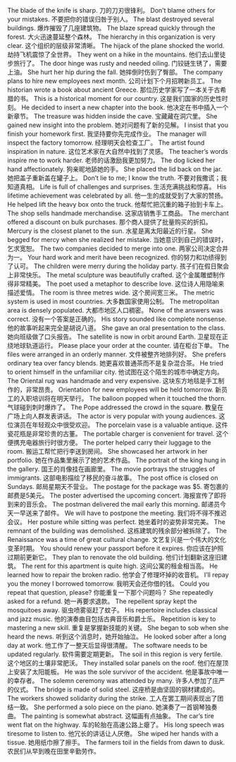 The blade of the knife is sharp. 刀的刀刃很锋利。
Don’t blame others for your mistakes. 不要把你的错误归咎于别人。
The blast destroyed several buildings. 爆炸摧毁了几座建筑物。
The blaze spread quickly through the forest. 大火迅速蔓延整个森林。
The hierarchy in this organization is very clear. 这个组织的层级非常清晰。
The hijack of the plane shocked the world. 劫持飞机震惊了全世界。
They went on a hike in the mountains. 他们去山里徒步旅行了。
The door hinge was rusty and needed oiling. 门铰链生锈了，需要上油。
She hurt her hip during the fall. 她摔倒时伤到了臀部。
The company plans to hire new employees next month. 公司计划下个月招聘新员工。
The historian wrote a book about ancient Greece. 那位历史学家写了一本关于古希腊的书。
This is a historical moment for our country. 这是我们国家的历史性时刻。
He decided to insert a new chapter into the book. 他决定在书中插入一个新章节。
The treasure was hidden inside the cave. 宝藏藏在洞穴里。
She gained new insight into the problem. 她对问题有了新的见解。
I insist that you finish your homework first. 我坚持要你先完成作业。
The manager will inspect the factory tomorrow. 经理明天会检查工厂。
The artist found inspiration in nature. 这位艺术家在大自然中找到了灵感。
The teacher’s words inspire me to work harder. 老师的话激励我更加努力。
The dog licked her hand affectionately. 狗亲昵地舔她的手。
She placed the lid back on the jar. 她把盖子重新盖在罐子上。
Don’t lie to me; I know the truth. 不要对我撒谎；我知道真相。
Life is full of challenges and surprises. 生活充满挑战和惊喜。
His lifetime achievement was celebrated by all. 他一生的成就受到了大家的赞扬。
He helped lift the heavy box onto the truck. 他帮忙把沉重的箱子抬到卡车上。
The shop sells handmade merchandise. 这家店销售手工商品。
The merchant offered a discount on bulk purchases. 那个商人提供了批量购买的折扣。
Mercury is the closest planet to the sun. 水星是离太阳最近的行星。
She begged for mercy when she realized her mistake. 当她意识到自己的错误时，乞求宽恕。
The two companies decided to merge into one. 两家公司决定合并为一。
Your hard work and merit have been recognized. 你的努力和功绩得到了认可。
The children were merry during the holiday party. 孩子们在假日聚会上非常快乐。
The metal sculpture was beautifully crafted. 这个金属雕塑制作得非常精美。
The poet used a metaphor to describe love. 这位诗人用隐喻来描述爱情。
The room is three metres wide. 这个房间宽三米。
The metric system is used in most countries. 大多数国家使用公制。
The metropolitan area is densely populated. 大都市地区人口稠密。
None of the answers was correct. 没有一个答案是正确的。
His story sounded like complete nonsense. 他的故事听起来完全是胡说八道。
She gave an oral presentation to the class. 她向班级做了口头报告。
The satellite is now in orbit around Earth. 卫星现在正绕地球轨道运行。
Please place your order at the counter. 请在柜台下单。
The files were arranged in an orderly manner. 文件被整齐地排列好。
She prefers ordinary tea over fancy blends. 她更喜欢普通茶而不是复杂混合茶。
He tried to orient himself in the unfamiliar city. 他试图在这个陌生的城市中确定方向。
The Oriental rug was handmade and very expensive. 这块东方地毯是手工制作的，非常昂贵。
Orientation for new employees will be held tomorrow. 新员工的入职培训将在明天举行。
The balloon popped when it touched the thorn. 气球碰到刺时爆炸了。
The Pope addressed the crowd in the square. 教皇在广场上向人群发表讲话。
The actor is very popular with young audiences. 这位演员在年轻观众中很受欢迎。
The porcelain vase is a valuable antique. 这件瓷花瓶是非常珍贵的古董。
The portable charger is convenient for travel. 这个便携充电器旅行时很方便。
The porter helped carry their luggage to the room. 搬运工帮忙把行李送到房间。
She showcased her artwork in her portfolio. 她在作品集里展示了她的艺术作品。
The portrait of the king hung in the gallery. 国王的肖像挂在画廊里。
The movie portrays the struggles of immigrants. 这部电影描绘了移民的奋斗故事。
The post office is closed on Sundays. 邮局星期天不营业。
The postage for the package was $5. 寄包裹的邮费是5美元。
The poster advertised the upcoming concert. 海报宣传了即将到来的音乐会。
The postman delivered the mail early this morning. 邮递员今天一早送来了邮件。
We will have to postpone the meeting. 我们将不得不推迟会议。
Her posture while sitting was perfect. 她坐着时的姿势非常完美。
The remnant of the building was demolished. 这栋建筑的残余部分被拆除了。
The Renaissance was a time of great cultural change. 文艺复兴是一个伟大的文化变革时期。
You should renew your passport before it expires. 你应该在护照过期前更新它。
They plan to renovate the old building. 他们计划翻新这座旧建筑。
The rent for this apartment is quite high. 这间公寓的租金相当高。
He learned how to repair the broken radio. 他学会了修理坏掉的收音机。
I’ll repay you the money I borrowed tomorrow. 我明天会还你借的钱。
Could you repeat that question, please? 你能重复一下那个问题吗？
She repeatedly asked for a refund. 她一再要求退款。
The repellent spray kept the mosquitoes away. 驱虫喷雾驱赶了蚊子。
His repertoire includes classical and jazz music. 他的演奏曲目包括古典音乐和爵士乐。
Repetition is key to mastering a new skill. 重复是掌握新技能的关键。
She began to sob when she heard the news. 听到这个消息时，她开始抽泣。
He looked sober after a long day at work. 他工作了一整天后显得很清醒。
The software needs to be updated regularly. 软件需要定期更新。
The soil in this region is very fertile. 这个地区的土壤非常肥沃。
They installed solar panels on the roof. 他们在屋顶上安装了太阳能板。
He was the sole survivor of the accident. 他是事故中唯一的幸存者。
The solemn ceremony was attended by many. 许多人参加了庄严的仪式。
The bridge is made of solid steel. 这座桥是由坚固的钢材建成的。
The workers showed solidarity during the strike. 工人在罢工期间表现出了团结一致。
She performed a solo piece on the piano. 她演奏了一首钢琴独奏曲。
The painting is somewhat abstract. 这幅画有点抽象。
The car’s tire went flat on the highway. 车的轮胎在高速公路上瘪了。
His long speech was tiresome to listen to. 他冗长的讲话让人厌倦。
She wiped her hands with a tissue. 她用纸巾擦了擦手。
The farmers toil in the fields from dawn to dusk. 农民们从早到晚在田里辛勤劳作。
